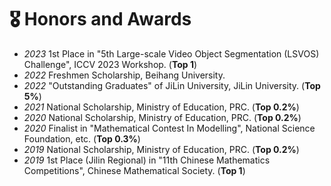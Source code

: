 # 🎖 Honors and Awards
- *2023* 1st Place in "5th Large-scale Video Object Segmentation (LSVOS) Challenge", ICCV 2023 Workshop. (<b>Top 1</b>)
- *2022* Freshmen Scholarship, Beihang University.
- *2022* "Outstanding Graduates" of JiLin University, JiLin University. (<b>Top 5%</b>) 
- *2021* National Scholarship, Ministry of Education, PRC. (<b>Top 0.2%</b>)
- *2020* National Scholarship, Ministry of Education, PRC. (<b>Top 0.2%</b>)
- *2020* Finalist in "Mathematical Contest In Modelling", National Science Foundation, etc. (<b>Top 0.3%</b>)
- *2019* National Scholarship, Ministry of Education, PRC. (<b>Top 0.2%</b>)
- *2019* 1st Place (Jilin Regional) in "11th Chinese Mathematics Competitions", Chinese Mathematical Society. (<b>Top 1</b>)
